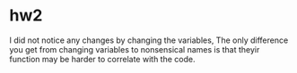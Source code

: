 # hw2
I did not notice any changes by changing the variables, The only difference you get from changing variables to nonsensical names is that theyir function may be harder to correlate with the code.
